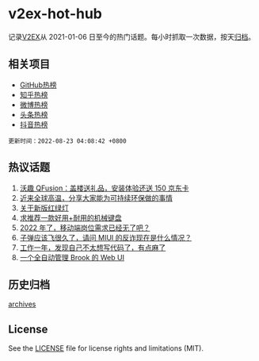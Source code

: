 # v2ex-hot-hub

 记录[V2EX](https://www.v2ex.com/)从 2021-01-06 日至今的热门话题。每小时抓取一次数据，按天[归档](archives)。
 
 ## 相关项目

- [GitHub热榜](https://github.com/lonnyzhang423/github-hot-hub)
- [知乎热榜](https://github.com/lonnyzhang423/zhihu-hot-hub)
- [微博热榜](https://github.com/lonnyzhang423/weibo-hot-hub)
- [头条热榜](https://github.com/lonnyzhang423/toutiao-hot-hub)
- [抖音热榜](https://github.com/lonnyzhang423/douyin-hot-hub)


 `更新时间：2022-08-23 04:08:42 +0800`

## 热议话题

1. [沃趣 QFusion：盖楼送礼品，安装体验还送 150 京东卡](https://www.v2ex.com/t/874578)
1. [近来全球高温，分享大家能为可持续环保做的事情](https://www.v2ex.com/t/874495)
1. [关于新版红绿灯](https://www.v2ex.com/t/874432)
1. [求推荐一款好用+耐用的机械键盘](https://www.v2ex.com/t/874446)
1. [2022 年了，移动端岗位需求已经无了吧？](https://www.v2ex.com/t/874461)
1. [子弹应该飞很久了，请问 MIUI 的反诈现在是什么情况？](https://www.v2ex.com/t/874457)
1. [工作一年，发现自己不太想写代码了，有点麻了](https://www.v2ex.com/t/874441)
1. [一个全自动管理 Brook 的 Web UI](https://www.v2ex.com/t/874442)

## 历史归档

[archives](archives)

## License

See the [LICENSE](LICENSE) file for license rights and limitations (MIT).
